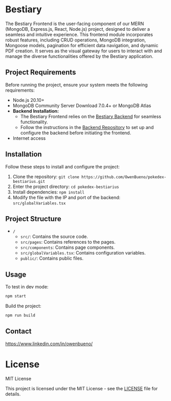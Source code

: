 # Bestiary

The Bestiary Frontend is the user-facing component of our MERN (MongoDB, Express.js, React, Node.js) project, designed to deliver a seamless and intuitive experience. This frontend module incorporates robust features, including CRUD operations, MongoDB integration, Mongoose models, pagination for efficient data navigation, and dynamic PDF creation. It serves as the visual gateway for users to interact with and manage the diverse functionalities offered by the Bestiary application.

## Project Requirements

Before running the project, ensure your system meets the following requirements:

- Node.js 20.10+
- MongoDB Community Server Download 7.0.4+ or MongoDB Atlas
- **Backend Installation:**
  - The Bestiary Frontend relies on the [Bestiary Backend](https://github.com/OwenBueno/backend-pokedex-bestiary) for seamless functionality.
  - Follow the instructions in the [Backend Repository](https://github.com/OwenBueno/backend-pokedex-bestiary) to set up and configure the backend before initiating the frontend.
- Internet access

## Installation

Follow these steps to install and configure the project:

1. Clone the repository: `git clone https://github.com/OwenBueno/pokedex-bestiarius.git`
2. Enter the project directory: `cd pokedex-bestiarius`
3. Install dependencies: `npm install`
4. Modify the file with the IP and port of the backend: `src/globalVariables.tsx`

## Project Structure

- `/`
  - `src/`: Contains the source code.
  - `src/pages`: Contains references to the pages.
  - `src/components`: Contains page components.
  - `src/globalVariables.tsx`: Contains configuration variables.
  - `public/`: Contains public files.

## Usage

To test in dev mode:

```bash
npm start
```
Build the project:
```bash
npm run build
```

## Contact

https://www.linkedin.com/in/owenbueno/

# License

MIT License

This project is licensed under the MIT License - see the [LICENSE](LICENSE) file for details.

